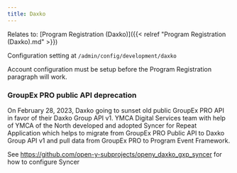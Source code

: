 ```yaml
---
title: Daxko
---
```


Relates to: [Program Registration (Daxko)]({{< relref "Program Registration (Daxko).md" >}})

Configuration setting at `/admin/config/development/daxko`

Account configuration must be setup before the Program Registration paragraph will work.

### GroupEx PRO public API deprecation

On February 28, 2023, Daxko going to sunset old public GroupEx PRO API in favor of their Daxko Group API v1.
YMCA Digital Services team with help of YMCA of the North developed and adopted Syncer for Repeat Application which helps to migrate from GroupEx PRO Public API to Daxko Group API v1 and pull data from GroupEx PRO to Program Event Framework.

See https://github.com/open-y-subprojects/openy_daxko_gxp_syncer for how to configure Syncer
